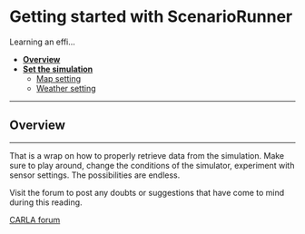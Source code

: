 # Getting started with ScenarioRunner

Learning an effi...

* [__Overview__](#overview)  
* [__Set the simulation__](#set-the-simulation)  
	* [Map setting](#map-setting)  
	* [Weather setting](#weather-setting)  


---
## Overview


---
That is a wrap on how to properly retrieve data from the simulation. Make sure to play around, change the conditions of the simulator, experiment with sensor settings. The possibilities are endless. 


Visit the forum to post any doubts or suggestions that have come to mind during this reading.  

<div text-align: center>
<div class="build-buttons">
<p>
<a href="https://forum.carla.org/" target="_blank" class="btn btn-neutral" title="CARLA forum">
CARLA forum</a>
</p>
</div>
</div>